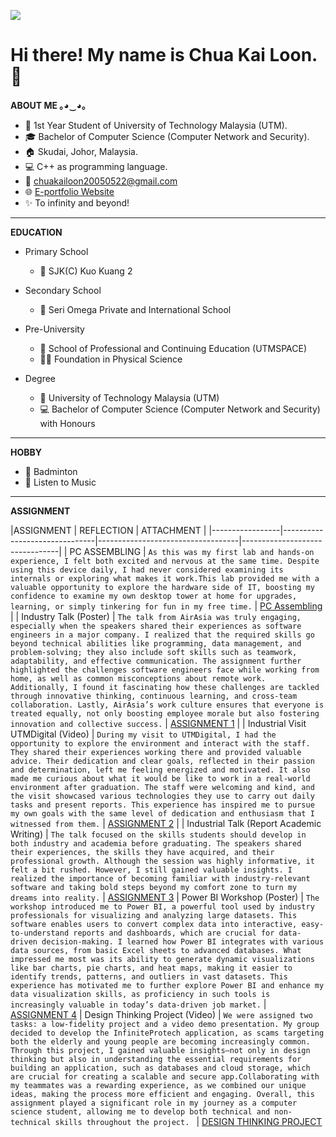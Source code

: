 ![](https://komarev.com/ghpvc/?username=yaotingchun&color=blueviolet&label=VISITORS)
# **Hi there! My name is Chua Kai Loon. 👋**

**ABOUT ME ｡⁠◕⁠‿⁠◕⁠｡**
- 🏫 1st Year Student of University of Technology Malaysia (UTM). 
- 🎓 Bachelor of Computer Science (Computer Network and Security). 
- 🏠 Skudai, Johor, Malaysia.
- 💻 C++ as programming language.
- 📧 chuakailoon20050522@gmail.com
- 🌐 [E-portfolio Website](https://github.com/chuakailoon)
- ✨ To infinity and beyond!

***

**EDUCATION**
* Primary School
  - 📍 SJK(C) Kuo Kuang 2

* Secondary School
  - 📍 Seri Omega Private and International School

* Pre-University
  - 📍 School of Professional and Continuing Education (UTMSPACE)
  - 👨‍🎓 Foundation in Physical Science

* Degree
  - 📍 University of Technology Malaysia (UTM)
  - 💻 Bachelor of Computer Science (Computer Network and Security) with Honours

***

**HOBBY**
- 🏸 Badminton
- 🎼 Listen to Music 

***

**ASSIGNMENT**


|ASSIGNMENT       | REFLECTION                        | ATTACHMENT                     |
|-----------------|-------------------------------|-----------------------------------|--------------------------------|
| PC ASSEMBLING   | `As this was my first lab and hands-on experience, I felt both excited and nervous at the same time. Despite using this device daily, I had never considered examining its internals or exploring what makes it work.This lab provided me with a valuable opportunity to explore the hardware side of IT, boosting my confidence to examine my own desktop tower at home for upgrades, learning, or simply tinkering for fun in my free time.`               | [PC Assembling](https://drive.google.com/file/d/1sjdRpCKXfbSIOYJ32M3BauvlvycgcrN0/view?usp=sharing)            |
| Industry Talk (Poster)         | `The talk from AirAsia was truly engaging, especially when the speakers shared their experiences as software engineers in a major company. I realized that the required skills go beyond technical abilities like programming, data management, and problem-solving; they also include soft skills such as teamwork, adaptability, and effective communication. The assignment further highlighted the challenges software engineers face while working from home, as well as common misconceptions about remote work. Additionally, I found it fascinating how these challenges are tackled through innovative thinking, continuous learning, and cross-team collaboration. Lastly, AirAsia’s work culture ensures that everyone is treated equally, not only boosting employee morale but also fostering innovation and collective success.`               | [ASSIGNMENT 1](https://drive.google.com/file/d/1RqQaej_miE6Srsi2rT_Fjb4wXIQCVnLT/view?usp=sharing)         |
| Industrial Visit UTMDigital (Video)       | `During my visit to UTMDigital, I had the opportunity to explore the environment and interact with the staff. They shared their experiences working there and provided valuable advice. Their dedication and clear goals, reflected in their passion and determination, left me feeling energized and motivated. It also made me curious about what it would be like to work in a real-world environment after graduation. The staff were welcoming and kind, and the visit showcased various technologies they use to carry out daily tasks and present reports. This experience has inspired me to pursue my own goals with the same level of dedication and enthusiasm that I witnessed from them.`   | [ASSIGNMENT 2](https://drive.google.com/file/d/1L-KlceDJzaPpmjyCwGyhZDqq1qgEmqXR/view?usp=sharing) |
| Industrial Talk (Report Academic Writing) | `The talk focused on the skills students should develop in both industry and academia before graduating. The speakers shared their experiences, the skills they have acquired, and their professional growth. Although the session was highly informative, it felt a bit rushed. However, I still gained valuable insights. I realized the importance of becoming familiar with industry-relevant software and taking bold steps beyond my comfort zone to turn my dreams into reality.` | [ASSIGNMENT 3](https://drive.google.com/file/d/1K00e9_xPiuFD74IzfBoop5mlGIi81oiz/view?usp=sharing)
| Power BI Workshop (Poster)  | `The workshop introduced me to Power BI, a powerful tool used by industry professionals for visualizing and analyzing large datasets. This software enables users to convert complex data into interactive, easy-to-understand reports and dashboards, which are crucial for data-driven decision-making. I learned how Power BI integrates with various data sources, from basic Excel sheets to advanced databases. What impressed me most was its ability to generate dynamic visualizations like bar charts, pie charts, and heat maps, making it easier to identify trends, patterns, and outliers in vast datasets. This experience has motivated me to further explore Power BI and enhance my data visualization skills, as proficiency in such tools is increasingly valuable in today’s data-driven job market.` | [ASSIGNMENT 4](https://drive.google.com/file/d/1jZoIkBweujwdGVbbiKnzNDoqvgZ3BYMC/view?usp=sharing)
| Design Thinking Project (Video)  | `We were assigned two tasks: a low-fidelity project and a video demo presentation. My group decided to develop the InfiniteProtech application, as scams targeting both the elderly and young people are becoming increasingly common. Through this project, I gained valuable insights—not only in design thinking but also in understanding the essential requirements for building an application, such as databases and cloud storage, which are crucial for creating a scalable and secure app.Collaborating with my teammates was a rewarding experience, as we combined our unique ideas, making the process more efficient and engaging. Overall, this assignment played a significant role in my journey as a computer science student, allowing me to develop both technical and non-technical skills throughout the project.
` | [DESIGN THINKING PROJECT](https://www.youtube.com/watch?v=-n2pWXk1pg4&feature=youtu.be)

